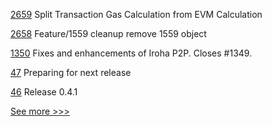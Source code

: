 
[2659](https://github.com/hyperledger/besu/pull/2659) Split Transaction Gas Calculation from EVM Calculation

[2658](https://github.com/hyperledger/besu/pull/2658) Feature/1559 cleanup remove 1559 object

[1350](https://github.com/hyperledger/iroha/pull/1350) Fixes and enhancements of Iroha P2P. Closes #1349.

[47](https://github.com/hyperledger/besu-native/pull/47) Preparing for next release 

[46](https://github.com/hyperledger/besu-native/pull/46) Release 0.4.1


[See more >>>](https://start-here.hyperledger.org/pull-requests)
